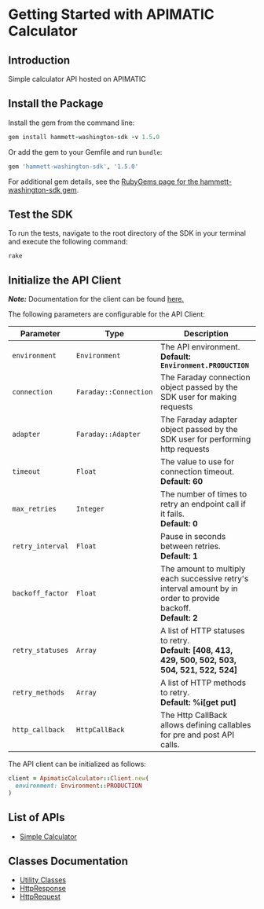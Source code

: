 
# Getting Started with APIMATIC Calculator

## Introduction

Simple calculator API hosted on APIMATIC

## Install the Package

Install the gem from the command line:

```ruby
gem install hammett-washington-sdk -v 1.5.0
```

Or add the gem to your Gemfile and run `bundle`:

```ruby
gem 'hammett-washington-sdk', '1.5.0'
```

For additional gem details, see the [RubyGems page for the hammett-washington-sdk gem](https://rubygems.org/gems/hammett-washington-sdk/versions/1.5.0).

## Test the SDK

To run the tests, navigate to the root directory of the SDK in your terminal and execute the following command:

```
rake
```

## Initialize the API Client

**_Note:_** Documentation for the client can be found [here.](https://www.github.com/ZahraN444/hammett-washington-ruby-sdk/tree/1.5.0/doc/client.md)

The following parameters are configurable for the API Client:

| Parameter | Type | Description |
|  --- | --- | --- |
| `environment` | `Environment` | The API environment. <br> **Default: `Environment.PRODUCTION`** |
| `connection` | `Faraday::Connection` | The Faraday connection object passed by the SDK user for making requests |
| `adapter` | `Faraday::Adapter` | The Faraday adapter object passed by the SDK user for performing http requests |
| `timeout` | `Float` | The value to use for connection timeout. <br> **Default: 60** |
| `max_retries` | `Integer` | The number of times to retry an endpoint call if it fails. <br> **Default: 0** |
| `retry_interval` | `Float` | Pause in seconds between retries. <br> **Default: 1** |
| `backoff_factor` | `Float` | The amount to multiply each successive retry's interval amount by in order to provide backoff. <br> **Default: 2** |
| `retry_statuses` | `Array` | A list of HTTP statuses to retry. <br> **Default: [408, 413, 429, 500, 502, 503, 504, 521, 522, 524]** |
| `retry_methods` | `Array` | A list of HTTP methods to retry. <br> **Default: %i[get put]** |
| `http_callback` | `HttpCallBack` | The Http CallBack allows defining callables for pre and post API calls. |

The API client can be initialized as follows:

```ruby
client = ApimaticCalculator::Client.new(
  environment: Environment::PRODUCTION
)
```

## List of APIs

* [Simple Calculator](https://www.github.com/ZahraN444/hammett-washington-ruby-sdk/tree/1.5.0/doc/controllers/simple-calculator.md)

## Classes Documentation

* [Utility Classes](https://www.github.com/ZahraN444/hammett-washington-ruby-sdk/tree/1.5.0/doc/utility-classes.md)
* [HttpResponse](https://www.github.com/ZahraN444/hammett-washington-ruby-sdk/tree/1.5.0/doc/http-response.md)
* [HttpRequest](https://www.github.com/ZahraN444/hammett-washington-ruby-sdk/tree/1.5.0/doc/http-request.md)


